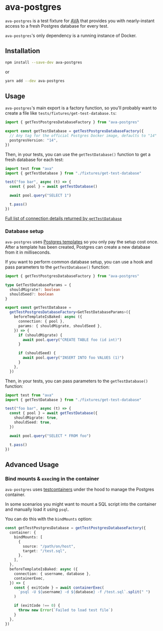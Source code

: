 # ava-postgres

`ava-postgres` is a test fixture for [AVA](https://github.com/avajs/ava) that provides you with nearly-instant access to a fresh Postgres database for every test.

`ava-postgres`'s only dependency is a running instance of Docker.

## Installation

```sh
npm install --save-dev ava-postgres
```

or

```sh
yarn add --dev ava-postgres
```

## Usage

`ava-postgres`'s main export is a factory function, so you'll probably want to create a file like `tests/fixtures/get-test-database.ts`:

```ts
import { getTestPostgresDatabaseFactory } from "ava-postgres"

export const getTestDatabase = getTestPostgresDatabaseFactory({
  // Any tag for the official Postgres Docker image, defaults to "14"
  postgresVersion: "14",
})
```

Then, in your tests, you can use the `getTestDatabase()` function to get a fresh database for each test:

```ts
import test from "ava"
import { getTestDatabase } from "./fixtures/get-test-database"

test("foo bar", async (t) => {
  const { pool } = await getTestDatabase()

  await pool.query("SELECT 1")

  t.pass()
})
```

[Full list of connection details returned by `getTestDatabase`](https://github.com/seamapi/ava-postgres/blob/e0de63b2d1f5562e33ae355848cf23bca08b82bb/src/public-types.ts#L6)

### Database setup

`ava-postgres` uses [Postgres templates](https://www.postgresql.org/docs/current/manage-ag-templatedbs.html) so you only pay the setup cost once. After a template has been created, Postgres can create a new database from it in milliseconds.

If you want to perform common database setup, you can use a hook and pass parameters to the `getTestDatabase()` function:

```ts
import { getTestPostgresDatabaseFactory } from "ava-postgres"

type GetTestDatabaseParams = {
  shouldMigrate?: boolean
  shouldSeed?: boolean
}

export const getTestDatabase =
  getTestPostgresDatabaseFactory<GetTestDatabaseParams>({
    beforeTemplateIsBaked: async ({
      connection: { pool },
      params: { shouldMigrate, shouldSeed },
    }) => {
      if (shouldMigrate) {
        await pool.query("CREATE TABLE foo (id int)")
      }

      if (shouldSeed) {
        await pool.query("INSERT INTO foo VALUES (1)")
      }
    },
  })
```

Then, in your tests, you can pass parameters to the `getTestDatabase()` function:

```ts
import test from "ava"
import { getTestDatabase } from "./fixtures/get-test-database"

test("foo bar", async (t) => {
  const { pool } = await getTestDatabase({
    shouldMigrate: true,
    shouldSeed: true,
  })

  await pool.query("SELECT * FROM foo")

  t.pass()
})
```

## Advanced Usage

### Bind mounts & `exec`ing in the container

`ava-postgres` uses [testcontainers](https://www.npmjs.com/package/testcontainers) under the hood to manage the Postgres container.

In some scenarios you might want to mount a SQL script into the container and manually load it using `psql`.

You can do this with the `bindMounts` option:

```ts
const getTestPostgresDatabase = getTestPostgresDatabaseFactory({
  container: {
    bindMounts: [
      {
        source: "/path/on/host",
        target: "/test.sql",
      },
    ],
  },
  beforeTemplateIsBaked: async ({
    connection: { username, database },
    containerExec,
  }) => {
    const { exitCode } = await containerExec(
      `psql -U ${username} -d ${database} -f /test.sql`.split(" ")
    )

    if (exitCode !== 0) {
      throw new Error(`Failed to load test file`)
    }
  },
})
```
